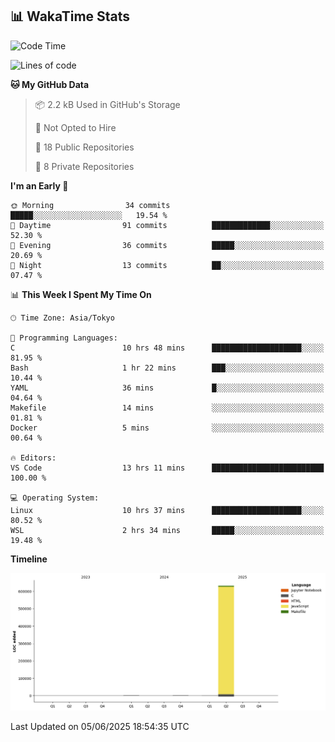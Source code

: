 ## 📊 WakaTime Stats

<!--START_SECTION:waka-->
![Code Time](http://img.shields.io/badge/Code%20Time-151%20hrs%203%20mins-blue)

![Lines of code](https://img.shields.io/badge/From%20Hello%20World%20I%27ve%20Written-637.2%20thousand%20lines%20of%20code-blue)

**🐱 My GitHub Data** 

> 📦 2.2 kB Used in GitHub's Storage 
 > 
> 🚫 Not Opted to Hire
 > 
> 📜 18 Public Repositories 
 > 
> 🔑 8 Private Repositories 
 > 
**I'm an Early 🐤** 

```text
🌞 Morning                34 commits          █████░░░░░░░░░░░░░░░░░░░░   19.54 % 
🌆 Daytime                91 commits          █████████████░░░░░░░░░░░░   52.30 % 
🌃 Evening                36 commits          █████░░░░░░░░░░░░░░░░░░░░   20.69 % 
🌙 Night                  13 commits          ██░░░░░░░░░░░░░░░░░░░░░░░   07.47 % 
```


📊 **This Week I Spent My Time On** 

```text
🕑︎ Time Zone: Asia/Tokyo

💬 Programming Languages: 
C                        10 hrs 48 mins      ████████████████████░░░░░   81.95 % 
Bash                     1 hr 22 mins        ███░░░░░░░░░░░░░░░░░░░░░░   10.44 % 
YAML                     36 mins             █░░░░░░░░░░░░░░░░░░░░░░░░   04.64 % 
Makefile                 14 mins             ░░░░░░░░░░░░░░░░░░░░░░░░░   01.81 % 
Docker                   5 mins              ░░░░░░░░░░░░░░░░░░░░░░░░░   00.64 % 

🔥 Editors: 
VS Code                  13 hrs 11 mins      █████████████████████████   100.00 % 

💻 Operating System: 
Linux                    10 hrs 37 mins      ████████████████████░░░░░   80.52 % 
WSL                      2 hrs 34 mins       █████░░░░░░░░░░░░░░░░░░░░   19.48 % 
```

**Timeline**

![Lines of Code chart](https://raw.githubusercontent.com/Hen00af/Hen00af/main/assets/bar_graph.png)


 Last Updated on 05/06/2025 18:54:35 UTC
<!--END_SECTION:waka-->
